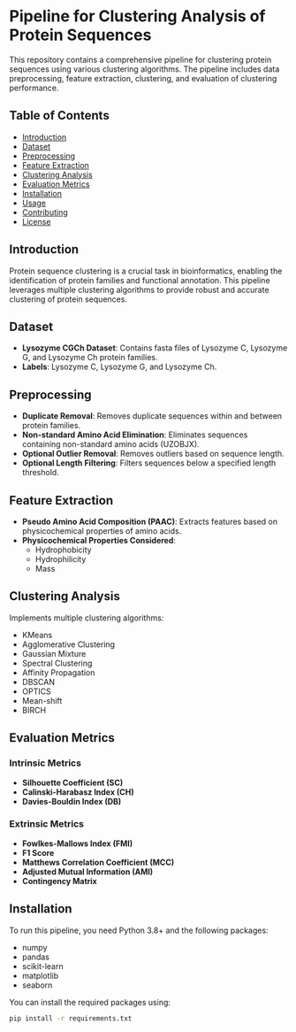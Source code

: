 # Pipeline for Clustering Analysis of Protein Sequences

This repository contains a comprehensive pipeline for clustering protein sequences using various clustering algorithms. The pipeline includes data preprocessing, feature extraction, clustering, and evaluation of clustering performance.

## Table of Contents
- [Introduction](#introduction)
- [Dataset](#dataset)
- [Preprocessing](#preprocessing)
- [Feature Extraction](#feature-extraction)
- [Clustering Analysis](#clustering-analysis)
- [Evaluation Metrics](#evaluation-metrics)
- [Installation](#installation)
- [Usage](#usage)
- [Contributing](#contributing)
- [License](#license)

## Introduction
Protein sequence clustering is a crucial task in bioinformatics, enabling the identification of protein families and functional annotation. This pipeline leverages multiple clustering algorithms to provide robust and accurate clustering of protein sequences.

## Dataset
- **Lysozyme CGCh Dataset**: Contains fasta files of Lysozyme C, Lysozyme G, and Lysozyme Ch protein families.
- **Labels**: Lysozyme C, Lysozyme G, and Lysozyme Ch.

## Preprocessing
- **Duplicate Removal**: Removes duplicate sequences within and between protein families.
- **Non-standard Amino Acid Elimination**: Eliminates sequences containing non-standard amino acids (UZOBJX).
- **Optional Outlier Removal**: Removes outliers based on sequence length.
- **Optional Length Filtering**: Filters sequences below a specified length threshold.

## Feature Extraction
- **Pseudo Amino Acid Composition (PAAC)**: Extracts features based on physicochemical properties of amino acids.
- **Physicochemical Properties Considered**:
  - Hydrophobicity
  - Hydrophilicity
  - Mass

## Clustering Analysis
Implements multiple clustering algorithms:
- KMeans
- Agglomerative Clustering
- Gaussian Mixture
- Spectral Clustering
- Affinity Propagation
- DBSCAN
- OPTICS
- Mean-shift
- BIRCH

## Evaluation Metrics
### Intrinsic Metrics
- **Silhouette Coefficient (SC)**
- **Calinski-Harabasz Index (CH)**
- **Davies-Bouldin Index (DB)**

### Extrinsic Metrics
- **Fowlkes-Mallows Index (FMI)**
- **F1 Score**
- **Matthews Correlation Coefficient (MCC)**
- **Adjusted Mutual Information (AMI)**
- **Contingency Matrix**

## Installation
To run this pipeline, you need Python 3.8+ and the following packages:
- numpy
- pandas
- scikit-learn
- matplotlib
- seaborn

You can install the required packages using:
```bash
pip install -r requirements.txt